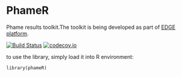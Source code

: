 # PhameR

Phame results toolkit.The toolkit is being developed as part of [EDGE platform](https://github.com/LANL-Bioinformatics/EDGE). 

[![Build Status](https://travis-ci.org/seninp-bioinfo/MetaComp.svg?branch=master)](https://travis-ci.org/seninp-bioinfo/MetaComp?branch=master)
[![codecov.io](http://codecov.io/github/seninp-bioinfo/MetaComp/coverage.svg?branch=master)](http://codecov.io/github/seninp-bioinfo/MetaComp?branch=master)

to use the library, simply load it into R environment:

    library(phameR)
